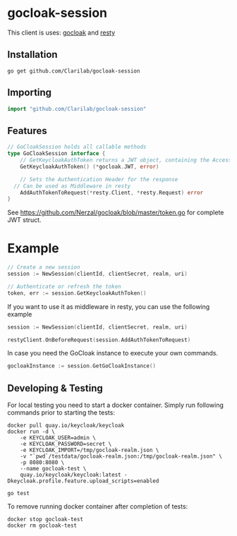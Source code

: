 # gocloak-session

This client is uses: [gocloak](https://github.com/Nerzal/gocloak) and [resty](https://github.com/go-resty/resty)

## Installation
```shell
go get github.com/Clarilab/gocloak-session
```

## Importing
```go
import "github.com/Clarilab/gocloak-session"
```

## Features
```go
// GoCloakSession holds all callable methods
type GoCloakSession interface {
	// GetKeycloakAuthToken returns a JWT object, containing the AccessToken and more
	GetKeycloakAuthToken() (*gocloak.JWT, error)

	// Sets the Authentication Header for the response
  // Can be used as Middleware in resty
	AddAuthTokenToRequest(*resty.Client, *resty.Request) error
}

```
See https://github.com/Nerzal/gocloak/blob/master/token.go for complete JWT struct.

# Example
```go
// Create a new session
session := NewSession(clientId, clientSecret, realm, uri)

// Authenticate or refresh the token
token, err := session.GetKeycloakAuthToken()
```

If you want to use it as middleware in resty, you can use the following example
```go
session := NewSession(clientId, clientSecret, realm, uri)

restyClient.OnBeforeRequest(session.AddAuthTokenToRequest)
```

In case you need the GoCloak instance to execute your own commands.
```go
gocloakInstance := session.GetGoCloakInstance()
```

## Developing & Testing
For local testing you need to start a docker container. Simply run following commands prior to starting the tests:

```shell
docker pull quay.io/keycloak/keycloak
docker run -d \
	-e KEYCLOAK_USER=admin \
	-e KEYCLOAK_PASSWORD=secret \
	-e KEYCLOAK_IMPORT=/tmp/gocloak-realm.json \
	-v "`pwd`/testdata/gocloak-realm.json:/tmp/gocloak-realm.json" \
	-p 8080:8080 \
	--name gocloak-test \
	quay.io/keycloak/keycloak:latest -Dkeycloak.profile.feature.upload_scripts=enabled

go test
```

To remove running docker container after completion of tests:

```shell
docker stop gocloak-test
docker rm gocloak-test
```